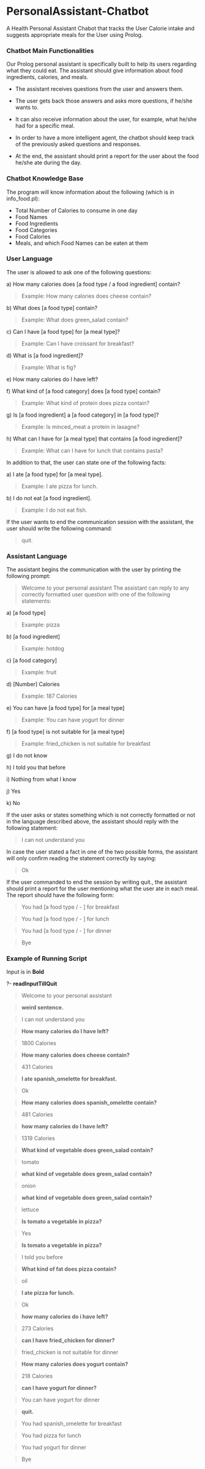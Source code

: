 # PersonalAssistant-Chatbot
A Health Personal Assistant Chabot that tracks the User Calorie intake and suggests appropriate meals for the User using Prolog.


### Chatbot Main Functionalities
Our Prolog personal assistant is specifically built to help its users regarding what they could eat. The
assistant should give information about food ingredients, calories, and meals.
* The assistant receives questions from the user and answers them.

* The user gets back those answers and asks more questions, if he/she wants to.

* It can also receive information about the user, for example, what he/she had for a specific meal.

* In order to have a more intelligent agent, the chatbot should keep track of the previously asked
questions and responses.

* At the end, the assistant should print a report for the user about the food he/she ate during the
day.

### Chatbot Knowledge Base
The program will know information about the following (which is in info_food.pl):
* Total Number of Calories to consume in one day
* Food Names
* Food Ingredients
* Food Categories
* Food Calories
* Meals, and which Food Names can be eaten at them

### User Language
The user is allowed to ask one of the following questions:

a) How many calories does [a food type / a food ingredient] contain?
> Example: How many calories does cheese contain?

b) What does [a food type] contain?
> Example: What does green_salad contain?

c) Can I have [a food type] for [a meal type]?
> Example: Can I have croissant for breakfast?

d) What is [a food ingredient]?
> Example: What is fig?

e) How many calories do I have left?

f) What kind of [a food category] does [a food type] contain?
> Example: What kind of protein does pizza contain?

g) Is [a food ingredient] a [a food category] in [a food type]?
> Example: Is minced_meat a protein in lasagne?

h) What can I have for [a meal type] that contains [a food ingredient]?
> Example: What can I have for lunch that contains pasta?

In addition to that, the user can state one of the following facts:

a) I ate [a food type] for [a meal type].
> Example: I ate pizza for lunch.

b) I do not eat [a food ingredient].
> Example: I do not eat fish.

If the user wants to end the communication session with the assistant, the user should write the following
command:
> quit.

### Assistant Language
The assistant begins the communication with the user by printing the following prompt:
> Welcome to your personal assistant
The assistant can reply to any correctly formatted user question with one of the following statements:

a) [a food type]
> Example: pizza

b) [a food ingredient]
> Example: hotdog

c) [a food category]
> Example: fruit

d) [Number] Calories
> Example: 187 Calories

e) You can have [a food type] for [a meal type]
> Example: You can have yogurt for dinner

f) [a food type] is not suitable for [a meal type]
> Example: fried_chicken is not suitable for breakfast

g) I do not know

h) I told you that before

i) Nothing from what I know

j) Yes

k) No

If the user asks or states something which is not correctly formatted or not in the language described
above, the assistant should reply with the following statement:
> I can not understand you

In case the user stated a fact in one of the two possible forms, the assistant will only confirm reading the
statement correctly by saying:
> Ok

If the user commanded to end the session by writing quit., the assistant should print a report for the
user mentioning what the user ate in each meal. The report should have the following form:
> You had [a food type / - ] for breakfast

> You had [a food type / - ] for lunch

> You had [a food type / - ] for dinner

> Bye

### Example of Running Script
Input is in **Bold**

?- **readInputTillQuit**
> Welcome to your personal assistant

> **weird sentence.**

> I can not understand you

> **How many calories do I have left?**

> 1800 Calories

> **How many calories does cheese contain?**

> 431 Calories

> **I ate spanish_omelette for breakfast.**

> Ok

> **How many calories does spanish_omelette contain?**

> 481 Calories

> **how many calories do I have left?**

> 1319 Calories

> **What kind of vegetable does green_salad contain?**

> tomato

> **what kind of vegetable does green_salad contain?**

> onion

> **what kind of vegetable does green_salad contain?**

> lettuce

> **Is tomato a vegetable in pizza?**

> Yes

> **Is tomato a vegetable in pizza?**

> I told you before

> **What kind of fat does pizza contain?**

> oil

> **I ate pizza for lunch.**

> Ok

> **how many calories do i have left?**

> 273 Calories

> **can I have fried_chicken for dinner?**

> fried_chicken is not suitable for dinner

> **How many calories does yogurt contain?**

> 218 Calories

> **can I have yogurt for dinner?**

> You can have yogurt for dinner

> **quit.**

> You had spanish_omelette for breakfast

> You had pizza for lunch

> You had yogurt for dinner

> Bye
